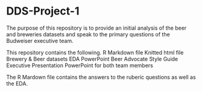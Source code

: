 # DDS-Project-1
The purpose of this repository is to provide an initial analysis of the beer and breweries datasets and speak to the primary questions of the Budweiser executive team.

This repository contains the following.
    R Markdown file
    Knitted html file
    Brewery & Beer datasets
    EDA PowerPoint
    Beer Advocate Style Guide
    Executive Presentation PowerPoint for both team members

The R Mardown file contains the answers to the ruberic questions as well as the EDA.